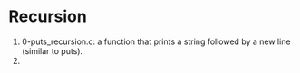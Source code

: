 # Recursion
1. 0-puts_recursion.c: a function that prints a string followed by a new line (similar to puts).
2. 